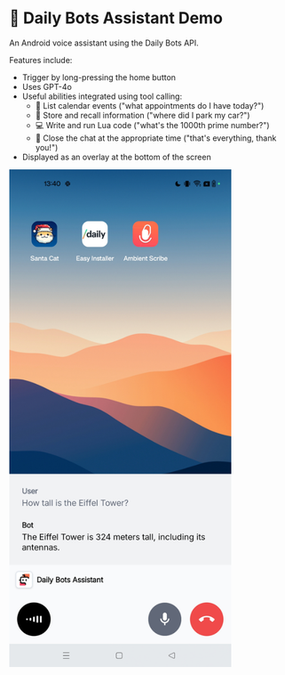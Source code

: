 # 🤖 Daily Bots Assistant Demo

An Android voice assistant using the Daily Bots API.

Features include:

* Trigger by long-pressing the home button
* Uses GPT-4o
* Useful abilities integrated using tool calling:
  * 📅 List calendar events ("what appointments do I have today?")
  * 🧠 Store and recall information ("where did I park my car?")
  * 💻 Write and run Lua code ("what's the 1000th prime number?")
  * 👋 Close the chat at the appropriate time ("that's everything, thank you!")
* Displayed as an overlay at the bottom of the screen

<img alt="screenshot" src="files/screenshot.png" width="400px" />